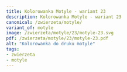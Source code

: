 ```yaml
---
title: Kolorowanka Motyle - wariant 23
description: Kolorowanka Motyle - wariant 23
canonical: /zwierzeta/motyle/
variant_of: motyle
image: /zwierzeta/motyle/23/motyle-23.svg
pdf: /zwierzeta/motyle/23/motyle-23.pdf
alt: "Kolorowanka do druku motyle"
tags:
- zwierzeta
- motyle
---
```

